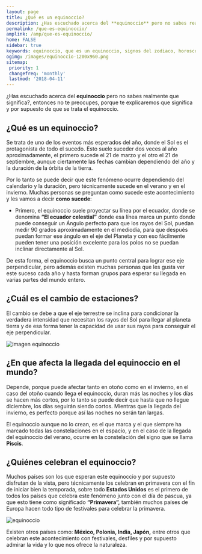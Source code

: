 ```yaml
---
layout: page
title: ¿Qué es un equinoccio?
description: ¿Has escuchado acerca del **equinoccio** pero no sabes realmente que significa?, entonces no te preocupes, porque te explicaremos que significa y por supuesto de que se trata el equinoccio.
permalink: /que-es-equinoccio/
amplink: /amp/que-es-equinoccio/
home: FALSE
sidebar: true
keywords: equinoccio, que es un equinoccio, signos del zodiaco, horoscopos, astros, cambio de estaciones
ogimg: /images/equinoccio-1200x960.png
sitemap:
 priority: 1
 changefreq: 'monthly'
 lastmod: '2018-04-11'
---
```


¿Has escuchado acerca del **equinoccio** pero no sabes realmente que
significa?, entonces no te preocupes, porque te explicaremos que
significa y por supuesto de que se trata el equinoccio.

## ¿Qué es un equinoccio?

Se trata de uno de los eventos más esperados del año, donde el Sol es el
protagonista de todo el sucedo. Esto suele suceder dos veces al año
aproximadamente, el primero sucede el 21 de marzo y el otro el 21 de
septiembre, aunque ciertamente las fechas cambian dependiendo del año y
la duración de la órbita de la tierra.

Por lo tanto se puede decir que este fenómeno ocurre dependiendo del
calendario y la duración, pero técnicamente sucede en el verano y en el
invierno. Muchas personas se preguntan como sucede este acontecimiento y
les vamos a decir **como sucede**:

-   Primero, el equinoccio suele proyectar su línea por el ecuador,
    donde se denomina **“El ecuador celestial”** donde esa línea marca
    un punto donde puede conseguir un Ángulo perfecto para que los rayos
    del Sol, puedan medir 90 grados aproximadamente en el mediodía, para
    que después puedan formar ese ángulo en el eje del Planeta y con eso
    fácilmente pueden tener una posición excelente para los polos no se
    puedan inclinar directamente al Sol.

De esta forma, el equinoccio busca un punto central para lograr ese eje
perpendicular, pero además existen muchas personas que les gusta ver
este suceso cada año y hasta forman grupos para esperar su llegada en
varias partes del mundo entero.

## ¿Cuál es el cambio de estaciones?

El cambio se debe a que el eje terrestre se inclina para condicionar la
verdadera intensidad que necesitan los rayos del Sol para llegar al
planeta tierra y de esa forma tener la capacidad de usar sus rayos para
conseguir el eje perpendicular.

![imagen equinoccio](http://horoscopo-del-dia.com/images/equinoccio2.jpg "Imagen equinoccio")

## ¿En que afecta la llegada del equinoccio en el mundo?

Depende, porque puede afectar tanto en otoño como en el invierno, en el
caso del otoño cuando llega el equinoccio, duran más las noches y los
días se hacen más cortos, por lo tanto se puede decir que hasta que no
llegue diciembre, los días seguirán siendo cortos. Mientras que la
llegada del invierno, es perfecto porque así las noches no serán tan
largas.

El equinoccio aunque no lo crean, es el que marca y el que siempre ha
marcado todas las constelaciones en el espacio, y en el caso de la
llegada del equinoccio del verano, ocurre en la constelación del signo
que se llama **Piscis**.

## ¿Quiénes celebran el equinoccio?

Muchos países son los que esperan este equinoccio y por supuesto
disfrutan de la vista, pero técnicamente los celebran en primavera con
el fin de iniciar bien la temporada, sobre todo **Estados Unidos** es el
primero de todos los países que celebra este fenómeno junto con el día
de pascua, ya que esto tiene como significado **“Primavera”,** también
muchos países de Europa hacen todo tipo de festivales para celebrar la
primavera.

![equinoccio](http://horoscopo-del-dia.com/images/equinoccio3.jpg "Cambio de estaciones equinoccio")

Existen otros países como: **México, Polonia, India, Japón,** entre
otros que celebran este acontecimiento con festivales, desfiles y por
supuesto admirar la vida y lo que nos ofrece la naturaleza.
